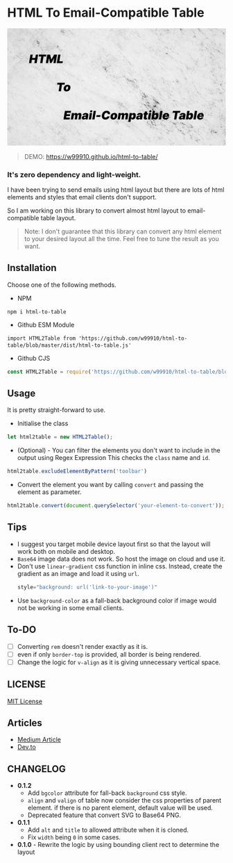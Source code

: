 # HTML To Email-Compatible Table

![cover](cover.png)

> DEMO: https://w99910.github.io/html-to-table/

### It's zero dependency and light-weight.

I have been trying to send emails using html layout but there are lots of html elements and styles that email clients
don't support.

So I am working on this library to convert almost html layout to email-compatible table layout.

> Note: I don't guarantee that this library can convert any html element to your desired layout all the time. Feel free to tune the result as you want.

## Installation

Choose one of the following methods.
- NPM
```
npm i html-to-table
```

- Github ESM Module
```
import HTML2Table from 'https://github.com/w99910/html-to-table/blob/master/dist/html-to-table.js'
```

- Github CJS

```js
const HTML2Table = require('https://github.com/w99910/html-to-table/blob/master/dist/html-to-table.cjs')
```


## Usage

It is pretty straight-forward to use.

- Initialise the class

```js
let html2table = new HTML2Table();
```

- (Optional) - You can filter the elements you don't want to include in the output using Regex Expression
  This checks the `class` name and `id`.

```js
html2table.excludeElementByPattern('toolbar')
```

- Convert the element you want by calling `convert` and passing the element as parameter.

```js
html2table.convert(document.querySelector('your-element-to-convert'));
```

## Tips

- I suggest you target mobile device layout first so that the layout will work both on mobile and desktop.
- `Base64` image data does not work. So host the image on cloud and use it.
- Don't use `linear-gradient` css function in inline css. Instead, create the gradient as an image and load it using `url`.
    ```js
    style="background: url('link-to-your-image')"
    ```
- Use `background-color` as a fall-back background color if image would not be working in some email clients.

## To-DO

- [ ] Converting `rem` doesn't render exactly as it is.
- [ ] even if only `border-top` is provided, all border is being rendered.
- [ ] Change the logic for `v-align` as it is giving unnecessary vertical space.
## LICENSE
[MIT License](LICENSE)

## Articles

- [Medium Article](https://medium.com/@thomasbrillion/html-to-email-compatible-table-%EF%B8%8F-fb33481d231b)
- [Dev.to](https://dev.to/thomas_brillion/html-to-email-31k9)

## CHANGELOG

- **0.1.2**
  - Add `bgcolor` attribute for fall-back `background` css style.
  - `align` and `valign` of table now consider the css properties of parent element. if there is no parent element, default value will be used. 
  -  Deprecated feature that convert SVG to Base64 PNG. 
- **0.1.1** 
  - Add `alt` and `title` to allowed attribute when it is cloned. 
  - Fix `width` being `0` in some cases.
- **0.1.0** - Rewrite the logic by using bounding client rect to determine the layout
